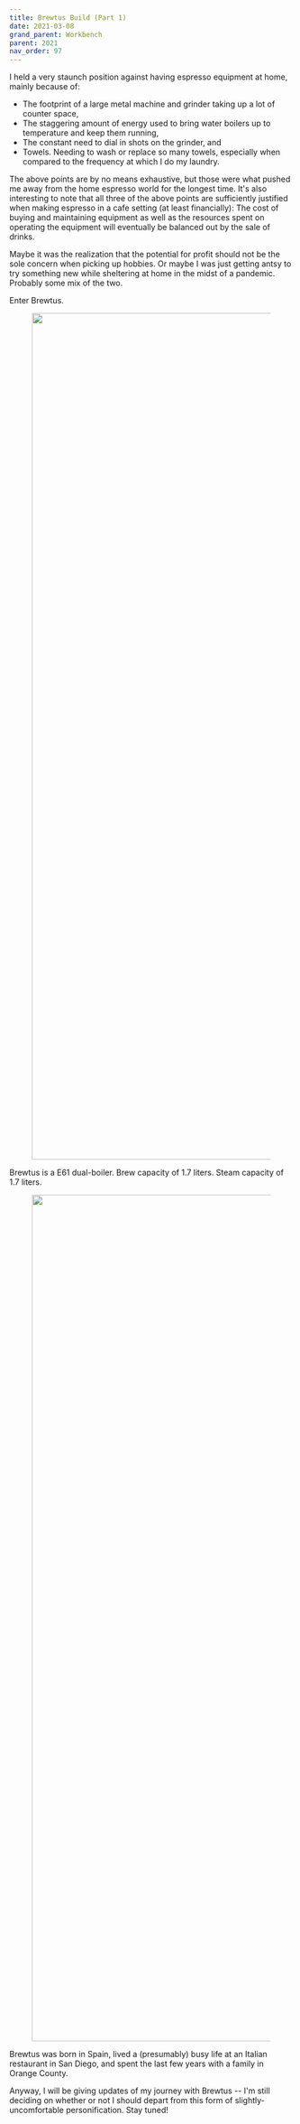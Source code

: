 ```yaml
---
title: Brewtus Build (Part 1)
date: 2021-03-08
grand_parent: Workbench
parent: 2021
nav_order: 97
---
```


I held a very staunch position against having espresso equipment at home, mainly because of:
- The footprint of a large metal machine and grinder taking up a lot of counter space,
- The staggering amount of energy used to bring water boilers up to temperature and keep them running,
- The constant need to dial in shots on the grinder, and
- Towels. Needing to wash or replace so many towels, especially when compared to the frequency at which I do my laundry.

The above points are by no means exhaustive, but those were what pushed me away from the home espresso world for the longest time. It's also interesting to note that all three of the above points are sufficiently justified when making espresso in a cafe setting (at least financially): The cost of buying and maintaining equipment as well as the resources spent on operating the equipment will eventually be balanced out by the sale of drinks.

Maybe it was the realization that the potential for profit should not be the sole concern when picking up hobbies. Or maybe I was just getting antsy to try something new while sheltering at home in the midst of a pandemic. Probably some mix of the two.

Enter Brewtus.

<figure><img src="https://github.com/alextongue/alextongue.github.io/blob/master/workbench/resources/brwetus/newhome.png?raw=true" width="1500"></figure>

Brewtus is a E61 dual-boiler. Brew capacity of 1.7 liters. Steam capacity of 1.7 liters.

<figure><img src="https://github.com/alextongue/alextongue.github.io/blob/master/workbench/resources/brwetus/boilers.png?raw=true" width="1500"></figure>

Brewtus was born in Spain, lived a (presumably) busy life at an Italian restaurant in San Diego, and spent the last few years with a family in Orange County.

Anyway, I will be giving updates of my journey with Brewtus -- I'm still deciding on whether or not I should depart from this form of slightly-uncomfortable personification. Stay tuned!